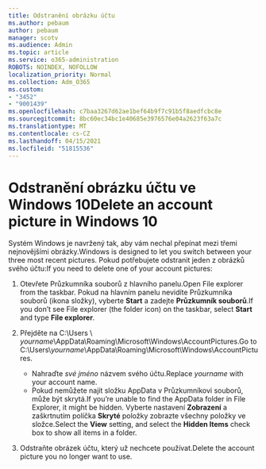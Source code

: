 ```yaml
---
title: Odstranění obrázku účtu
ms.author: pebaum
author: pebaum
manager: scotv
ms.audience: Admin
ms.topic: article
ms.service: o365-administration
ROBOTS: NOINDEX, NOFOLLOW
localization_priority: Normal
ms.collection: Adm_O365
ms.custom:
- "3452"
- "9001439"
ms.openlocfilehash: c7baa3267d62ae1bef64b9f7c91b5f8aedfcbc8e
ms.sourcegitcommit: 8bc60ec34bc1e40685e3976576e04a2623f63a7c
ms.translationtype: MT
ms.contentlocale: cs-CZ
ms.lasthandoff: 04/15/2021
ms.locfileid: "51815536"
---
```

# <a name="delete-an-account-picture-in-windows-10"></a><span data-ttu-id="b69d2-102">Odstranění obrázku účtu ve Windows 10</span><span class="sxs-lookup"><span data-stu-id="b69d2-102">Delete an account picture in Windows 10</span></span>

<span data-ttu-id="b69d2-103">Systém Windows je navržený tak, aby vám nechal přepínat mezi třemi nejnovějšími obrázky.</span><span class="sxs-lookup"><span data-stu-id="b69d2-103">Windows is designed to let you switch between your three most recent pictures.</span></span> <span data-ttu-id="b69d2-104">Pokud potřebujete odstranit jeden z obrázků svého účtu:</span><span class="sxs-lookup"><span data-stu-id="b69d2-104">If you need to delete one of your account pictures:</span></span>

1. <span data-ttu-id="b69d2-105">Otevřete Průzkumníka souborů z hlavního panelu.</span><span class="sxs-lookup"><span data-stu-id="b69d2-105">Open File explorer from the taskbar.</span></span> <span data-ttu-id="b69d2-106">Pokud na hlavním panelu nevidíte Průzkumníka souborů (ikona složky), vyberte **Start** a zadejte **Průzkumník souborů**.</span><span class="sxs-lookup"><span data-stu-id="b69d2-106">If you don’t see File explorer (the folder icon) on the taskbar, select **Start** and type **File explorer**.</span></span>

2. <span data-ttu-id="b69d2-107">Přejděte na C:\Users \\ *yourname*\AppData\Roaming\Microsoft\Windows\AccountPictures.</span><span class="sxs-lookup"><span data-stu-id="b69d2-107">Go to C:\Users\\*yourname*\AppData\Roaming\Microsoft\Windows\AccountPictures.</span></span> 
    - <span data-ttu-id="b69d2-108">Nahraďte *své jméno* názvem svého účtu.</span><span class="sxs-lookup"><span data-stu-id="b69d2-108">Replace *yourname* with your account name.</span></span>
    - <span data-ttu-id="b69d2-109">Pokud nemůžete najít složku AppData v Průzkumníkovi souborů, může být skrytá.</span><span class="sxs-lookup"><span data-stu-id="b69d2-109">If you’re unable to find the AppData folder in File Explorer, it might be hidden.</span></span> <span data-ttu-id="b69d2-110">Vyberte nastavení **Zobrazení** a zaškrtnutím políčka **Skryté** položky zobrazte všechny položky ve složce.</span><span class="sxs-lookup"><span data-stu-id="b69d2-110">Select the **View** setting, and select the **Hidden Items** check box to show all items in a folder.</span></span>

3. <span data-ttu-id="b69d2-111">Odstraňte obrázek účtu, který už nechcete používat.</span><span class="sxs-lookup"><span data-stu-id="b69d2-111">Delete the account picture you no longer want to use.</span></span>
 
 